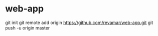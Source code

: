 # web-app
git init
git remote add origin https://github.com/revamar/web-app.git
git push -u origin master